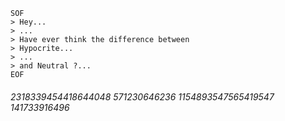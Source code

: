 ```
SOF
> Hey...
> ...
> Have ever think the difference between
> Hypocrite...
> ...
> and Neutral ?...
EOF
```

###### 2318339454418644048 571230646236 1154893547565419547 141733916496
